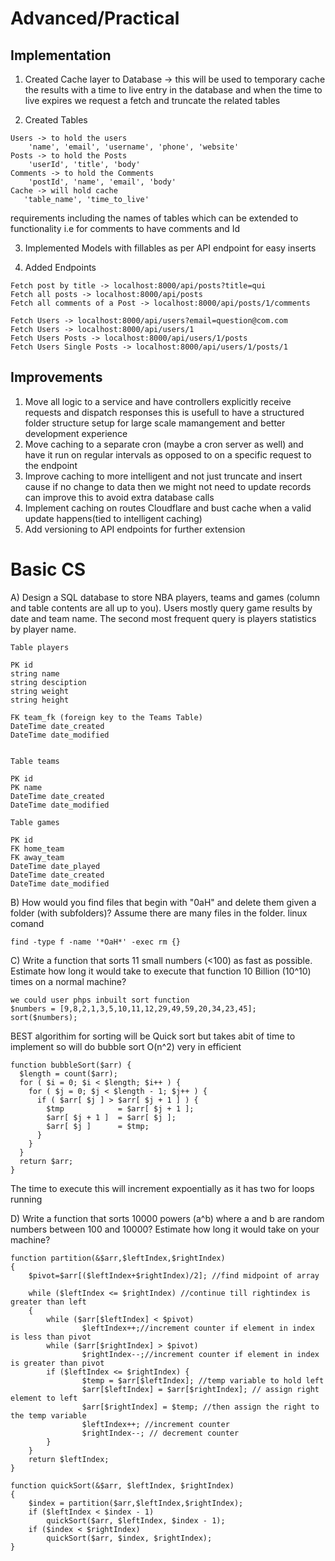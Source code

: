 # Advanced/Practical

## Implementation
1) Created Cache layer to Database -> this will be used to temporary cache the results with a time to live entry in the database and when the time to live expires we request a fetch and truncate the related tables

2) Created Tables
```
Users -> to hold the users
    'name', 'email', 'username', 'phone', 'website'
Posts -> to hold the Posts 
    'userId', 'title', 'body'
Comments -> to hold the Comments
    'postId', 'name', 'email', 'body'
Cache -> will hold cache 
   'table_name', 'time_to_live' 
```
requirements including the names of tables which can be extended to functionality i.e for comments to have comments and Id

3) Implemented Models with fillables as per API endpoint for easy inserts

4) Added Endpoints


```
Fetch post by title -> localhost:8000/api/posts?title=qui
Fetch all posts -> localhost:8000/api/posts
Fetch all comments of a Post -> localhost:8000/api/posts/1/comments
```

```
Fetch Users -> localhost:8000/api/users?email=question@com.com
Fetch Users -> localhost:8000/api/users/1
Fetch Users Posts -> localhost:8000/api/users/1/posts
Fetch Users Single Posts -> localhost:8000/api/users/1/posts/1
```

## Improvements
1) Move all logic to a service and have controllers explicitly receive requests and dispatch responses this is usefull to have a structured folder structure setup for large scale mamangement and better development experience
2) Move caching to a separate cron  (maybe a cron server as well) and have it run on regular intervals as opposed to on a specific request to the endpoint
3) Improve caching to more intelligent and not just truncate and insert cause if no change to data then we might not need to update records can improve this to avoid extra database calls
4) Implement caching on routes Cloudflare and bust cache when a valid update happens(tied to intelligent caching)
5) Add versioning to API endpoints for further extension


# Basic CS

A) Design a SQL database to store NBA players, teams and games (column and table contents are all up to you). Users mostly query game results by date and team name. The second most frequent query is players statistics by player name.
```
Table players

PK id 
string name
string desciption
string weight
string height

FK team_fk (foreign key to the Teams Table)
DateTime date_created
DateTime date_modified


Table teams

PK id
PK name
DateTime date_created
DateTime date_modified

Table games

PK id
FK home_team
FK away_team
DateTime date_played
DateTime date_created
DateTime date_modified

```


B) How would you find files that begin with "0aH" and delete them given a folder (with subfolders)? Assume there are many files in the folder.
linux comand
```
find -type f -name '*OaH*' -exec rm {}
```

C) Write a function that sorts 11 small numbers (<100) as fast as possible. Estimate how long it would take to execute that function 10 Billion (10^10) times on a normal machine?
```
we could user phps inbuilt sort function
$numbers = [9,8,2,1,3,5,10,11,12,29,49,59,20,34,23,45];
sort($numbers);
```
BEST algorithim for sorting will be Quick sort but takes abit of time to implement so will do bubble sort O(n^2) very in efficient
```
function bubbleSort($arr) {
  $length = count($arr);
  for ( $i = 0; $i < $length; $i++ ) {
    for ( $j = 0; $j < $length - 1; $j++ ) {
      if ( $arr[ $j ] > $arr[ $j + 1 ] ) {
        $tmp            = $arr[ $j + 1 ];
        $arr[ $j + 1 ]  = $arr[ $j ];
        $arr[ $j ]      = $tmp;
      } 
    } 
  } 
  return $arr;
}

```
The time to execute this will increment expoentially as it has two for loops running

D) Write a function that sorts 10000 powers (a^b) where a and b are random numbers between 100 and 10000? Estimate how long it would take on your machine?
```
function partition(&$arr,$leftIndex,$rightIndex)
{
    $pivot=$arr[($leftIndex+$rightIndex)/2]; //find midpoint of array
     
    while ($leftIndex <= $rightIndex) //continue till rightindex is greater than left
    {        
        while ($arr[$leftIndex] < $pivot)             
                $leftIndex++;//increment counter if element in index is less than pivot
        while ($arr[$rightIndex] > $pivot)
                $rightIndex--;//increment counter if element in index is greater than pivot
        if ($leftIndex <= $rightIndex) {  
                $temp = $arr[$leftIndex]; //temp variable to hold left
                $arr[$leftIndex] = $arr[$rightIndex]; // assign right element to left
                $arr[$rightIndex] = $temp; //then assign the right to the temp variable
                $leftIndex++; //increment counter
                $rightIndex--; // decrement counter
        }
    }
    return $leftIndex;
}
 
function quickSort(&$arr, $leftIndex, $rightIndex)
{
    $index = partition($arr,$leftIndex,$rightIndex);
    if ($leftIndex < $index - 1)
        quickSort($arr, $leftIndex, $index - 1);
    if ($index < $rightIndex)
        quickSort($arr, $index, $rightIndex);
}
```
